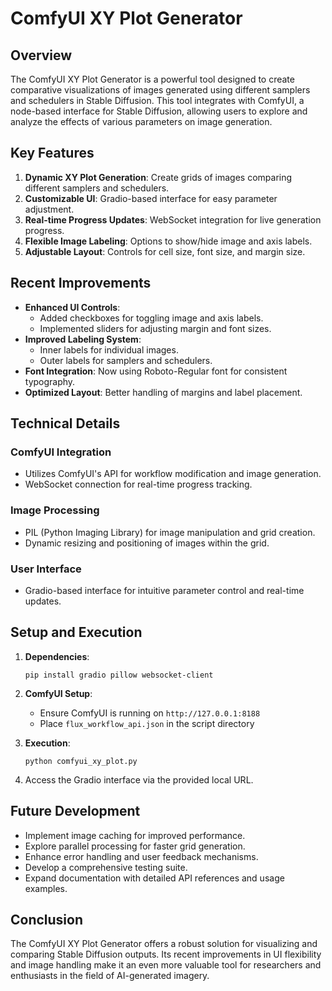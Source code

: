 # ComfyUI XY Plot Generator

## Overview

The ComfyUI XY Plot Generator is a powerful tool designed to create comparative visualizations of images generated using different samplers and schedulers in Stable Diffusion. This tool integrates with ComfyUI, a node-based interface for Stable Diffusion, allowing users to explore and analyze the effects of various parameters on image generation.

## Key Features

1. **Dynamic XY Plot Generation**: Create grids of images comparing different samplers and schedulers.
2. **Customizable UI**: Gradio-based interface for easy parameter adjustment.
3. **Real-time Progress Updates**: WebSocket integration for live generation progress.
4. **Flexible Image Labeling**: Options to show/hide image and axis labels.
5. **Adjustable Layout**: Controls for cell size, font size, and margin size.

## Recent Improvements

- **Enhanced UI Controls**: 
  - Added checkboxes for toggling image and axis labels.
  - Implemented sliders for adjusting margin and font sizes.
- **Improved Labeling System**: 
  - Inner labels for individual images.
  - Outer labels for samplers and schedulers.
- **Font Integration**: Now using Roboto-Regular font for consistent typography.
- **Optimized Layout**: Better handling of margins and label placement.

## Technical Details

### ComfyUI Integration
- Utilizes ComfyUI's API for workflow modification and image generation.
- WebSocket connection for real-time progress tracking.

### Image Processing
- PIL (Python Imaging Library) for image manipulation and grid creation.
- Dynamic resizing and positioning of images within the grid.

### User Interface
- Gradio-based interface for intuitive parameter control and real-time updates.

## Setup and Execution

1. **Dependencies**:
   ```
   pip install gradio pillow websocket-client
   ```

2. **ComfyUI Setup**:
   - Ensure ComfyUI is running on `http://127.0.0.1:8188`
   - Place `flux_workflow_api.json` in the script directory

3. **Execution**:
   ```
   python comfyui_xy_plot.py
   ```

4. Access the Gradio interface via the provided local URL.

## Future Development

- Implement image caching for improved performance.
- Explore parallel processing for faster grid generation.
- Enhance error handling and user feedback mechanisms.
- Develop a comprehensive testing suite.
- Expand documentation with detailed API references and usage examples.

## Conclusion

The ComfyUI XY Plot Generator offers a robust solution for visualizing and comparing Stable Diffusion outputs. Its recent improvements in UI flexibility and image handling make it an even more valuable tool for researchers and enthusiasts in the field of AI-generated imagery.

